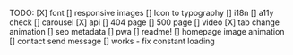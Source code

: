 TODO:
[X] font
[] responsive images
[] Icon to typography
[] i18n
[] a11y check
[] carousel
[X] api
[] 404 page
[] 500 page
[] video
[X] tab change animation
[] seo metadata
[] pwa
[] readme!
[] homepage image animation
[] contact send message
[] works - fix constant loading